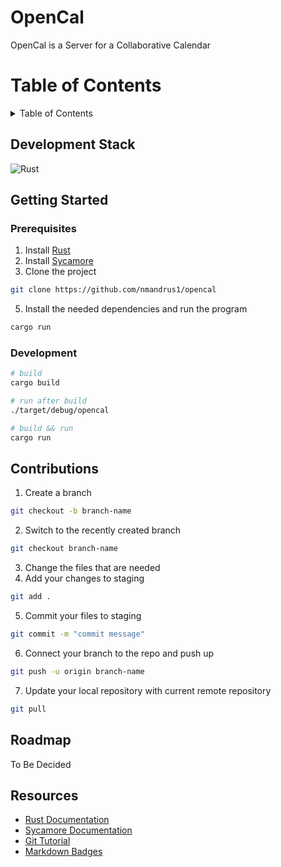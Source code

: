 # OpenCal

OpenCal is a Server for a Collaborative Calendar

# Table of Contents

<details>
  <summary>Table of Contents</summary>
  <ol>
    <li>
      <a href="#development-stack">Development Stack</a>
    </li>
    <li>
      <a href="#getting-started">Getting Started</a>
      <ul>
        <li><a href="#prerequisites">Prerequisites</a></li>
        <li><a href="#development">Development</a></li>
      </ul>
    </li>
    <li><a href="#roadmap">Roadmap</a></li>
    <li><a href="#contributions">Contributions</a></li>
    <li><a href="#resources">Resources</a></li>
  </ol>
</details>

## Development Stack

![Rust](https://img.shields.io/badge/Rust-000000?style=for-the-badge&logo=rust&logoColor=white)

## Getting Started

### Prerequisites

1. Install [Rust](https://doc.rust-lang.org/book/ch01-01-installation.html)
2. Install [Sycamore](https://sycamore-rs.netlify.app/docs/getting_started/installation)
3. Clone the project

```sh
git clone https://github.com/nmandrus1/opencal
```

5. Install the needed dependencies and run the program

```sh
cargo run
```

### Development

```bash
# build 
cargo build

# run after build
./target/debug/opencal

# build && run
cargo run
```

## Contributions

1. Create a branch

```sh
git checkout -b branch-name
```

2. Switch to the recently created branch

```sh
git checkout branch-name
```

3. Change the files that are needed
4. Add your changes to staging

```sh
git add .
```

5. Commit your files to staging

```sh
git commit -m "commit message"
```

6. Connect your branch to the repo and push up

```sh
git push -u origin branch-name
```

7. Update your local repository with current remote repository

```sh
git pull
```
## Roadmap

To Be Decided

## Resources

- [Rust Documentation](https://doc.rust-lang.org/book/ch01-01-installation.html)
- [Sycamore Documentation](https://sycamore-rs.netlify.app/docs/getting_started/hello_world)
- [Git Tutorial](https://www.atlassian.com/git/tutorials)
- [Markdown Badges](https://dev.to/envoy_/150-badges-for-github-pnk)
